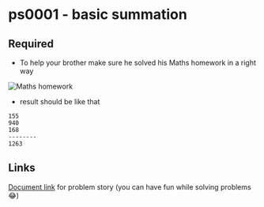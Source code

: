 # ps0001 - basic summation

## Required
- To help your brother make sure he solved his Maths homework in a right way

![Maths homework](https://github.com/do412/ps/blob/main/cpp/ps0001/summation_of_3_numbers.jpg)

- result should be like that
```
155
940
168
--------
1263
```

## Links
[Document link](https://drive.google.com/file/d/1cBhL1ChUdGuXiRAfDxve5HGcR-lF9MYM/view?usp=drive_link) for problem story (you can have fun while solving problems 😂)

